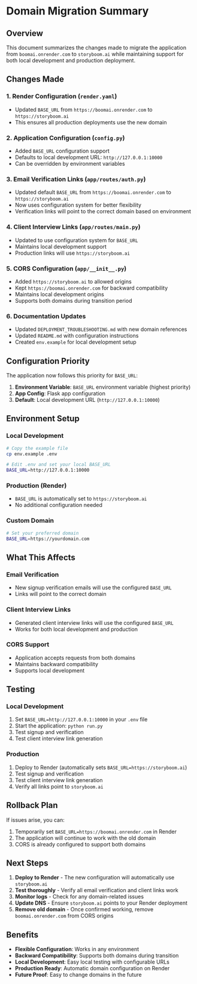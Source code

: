 # Domain Migration Summary

## Overview
This document summarizes the changes made to migrate the application from `boomai.onrender.com` to `storyboom.ai` while maintaining support for both local development and production deployment.

## Changes Made

### 1. Render Configuration (`render.yaml`)
- Updated `BASE_URL` from `https://boomai.onrender.com` to `https://storyboom.ai`
- This ensures all production deployments use the new domain

### 2. Application Configuration (`config.py`)
- Added `BASE_URL` configuration support
- Defaults to local development URL: `http://127.0.0.1:10000`
- Can be overridden by environment variables

### 3. Email Verification Links (`app/routes/auth.py`)
- Updated default `BASE_URL` from `https://boomai.onrender.com` to `https://storyboom.ai`
- Now uses configuration system for better flexibility
- Verification links will point to the correct domain based on environment

### 4. Client Interview Links (`app/routes/main.py`)
- Updated to use configuration system for `BASE_URL`
- Maintains local development support
- Production links will use `https://storyboom.ai`

### 5. CORS Configuration (`app/__init__.py`)
- Added `https://storyboom.ai` to allowed origins
- Kept `https://boomai.onrender.com` for backward compatibility
- Maintains local development origins
- Supports both domains during transition period

### 6. Documentation Updates
- Updated `DEPLOYMENT_TROUBLESHOOTING.md` with new domain references
- Updated `README.md` with configuration instructions
- Created `env.example` for local development setup

## Configuration Priority

The application now follows this priority for `BASE_URL`:

1. **Environment Variable**: `BASE_URL` environment variable (highest priority)
2. **App Config**: Flask app configuration
3. **Default**: Local development URL (`http://127.0.0.1:10000`)

## Environment Setup

### Local Development
```bash
# Copy the example file
cp env.example .env

# Edit .env and set your local BASE_URL
BASE_URL=http://127.0.0.1:10000
```

### Production (Render)
- `BASE_URL` is automatically set to `https://storyboom.ai`
- No additional configuration needed

### Custom Domain
```bash
# Set your preferred domain
BASE_URL=https://yourdomain.com
```

## What This Affects

### Email Verification
- New signup verification emails will use the configured `BASE_URL`
- Links will point to the correct domain

### Client Interview Links
- Generated client interview links will use the configured `BASE_URL`
- Works for both local development and production

### CORS Support
- Application accepts requests from both domains
- Maintains backward compatibility
- Supports local development

## Testing

### Local Development
1. Set `BASE_URL=http://127.0.0.1:10000` in your `.env` file
2. Start the application: `python run.py`
3. Test signup and verification
4. Test client interview link generation

### Production
1. Deploy to Render (automatically sets `BASE_URL=https://storyboom.ai`)
2. Test signup and verification
3. Test client interview link generation
4. Verify all links point to `storyboom.ai`

## Rollback Plan

If issues arise, you can:
1. Temporarily set `BASE_URL=https://boomai.onrender.com` in Render
2. The application will continue to work with the old domain
3. CORS is already configured to support both domains

## Next Steps

1. **Deploy to Render** - The new configuration will automatically use `storyboom.ai`
2. **Test thoroughly** - Verify all email verification and client links work
3. **Monitor logs** - Check for any domain-related issues
4. **Update DNS** - Ensure `storyboom.ai` points to your Render deployment
5. **Remove old domain** - Once confirmed working, remove `boomai.onrender.com` from CORS origins

## Benefits

- **Flexible Configuration**: Works in any environment
- **Backward Compatibility**: Supports both domains during transition
- **Local Development**: Easy local testing with configurable URLs
- **Production Ready**: Automatic domain configuration on Render
- **Future Proof**: Easy to change domains in the future 